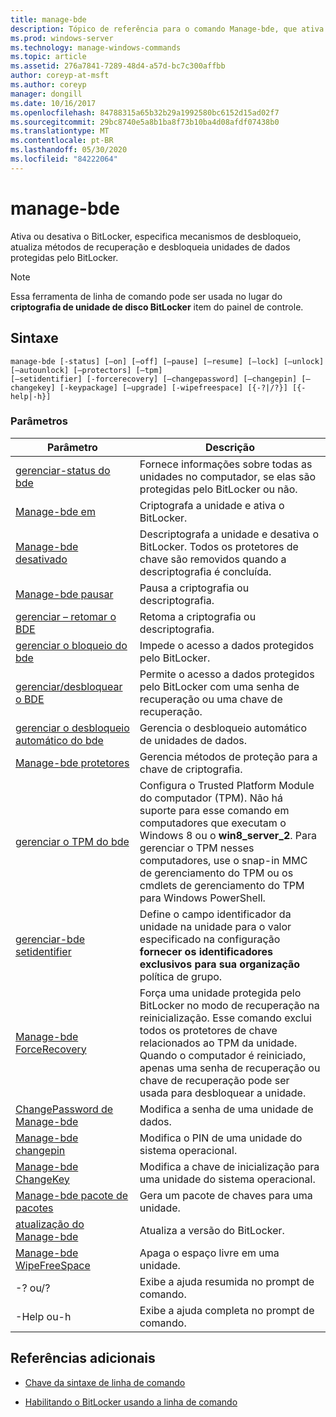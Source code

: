 ```yaml
---
title: manage-bde
description: Tópico de referência para o comando Manage-bde, que ativa ou desativa o BitLocker, especifica mecanismos de desbloqueio, atualiza métodos de recuperação e desbloqueia unidades de dados protegidas pelo BitLocker.
ms.prod: windows-server
ms.technology: manage-windows-commands
ms.topic: article
ms.assetid: 276a7841-7289-48d4-a57d-bc7c300affbb
author: coreyp-at-msft
ms.author: coreyp
manager: dongill
ms.date: 10/16/2017
ms.openlocfilehash: 84788315a65b32b29a1992580bc6152d15ad02f7
ms.sourcegitcommit: 29bc8740e5a8b1ba8f73b10ba4d08afdf07438b0
ms.translationtype: MT
ms.contentlocale: pt-BR
ms.lasthandoff: 05/30/2020
ms.locfileid: "84222064"
---
```

# <a name="manage-bde"></a>manage-bde

Ativa ou desativa o BitLocker, especifica mecanismos de desbloqueio, atualiza métodos de recuperação e desbloqueia unidades de dados protegidas pelo BitLocker.

> [!NOTE]
> Essa ferramenta de linha de comando pode ser usada no lugar do **criptografia de unidade de disco BitLocker** item do painel de controle.

## <a name="syntax"></a>Sintaxe

```
manage-bde [-status] [–on] [–off] [–pause] [–resume] [–lock] [–unlock] [–autounlock] [–protectors] [–tpm]
[–setidentifier] [-forcerecovery] [–changepassword] [–changepin] [–changekey] [-keypackage] [–upgrade] [-wipefreespace] [{-?|/?}] [{-help|-h}]
```

### <a name="parameters"></a>Parâmetros

| Parâmetro | Descrição |
| --------- |------------ |
| [gerenciar-status do bde](manage-bde-status.md) | Fornece informações sobre todas as unidades no computador, se elas são protegidas pelo BitLocker ou não. |
| [Manage-bde em](manage-bde-on.md) | Criptografa a unidade e ativa o BitLocker. |
| [Manage-bde desativado](manage-bde-off.md) | Descriptografa a unidade e desativa o BitLocker. Todos os protetores de chave são removidos quando a descriptografia é concluída. |
| [Manage-bde pausar](manage-bde-pause.md) | Pausa a criptografia ou descriptografia. |
| [gerenciar – retomar o BDE](manage-bde-resume.md) | Retoma a criptografia ou descriptografia. |
| [gerenciar o bloqueio do bde](manage-bde-lock.md) | Impede o acesso a dados protegidos pelo BitLocker. |
| [gerenciar/desbloquear o BDE](manage-bde-unlock.md) | Permite o acesso a dados protegidos pelo BitLocker com uma senha de recuperação ou uma chave de recuperação. |
| [gerenciar o desbloqueio automático do bde](manage-bde-autounlock.md) | Gerencia o desbloqueio automático de unidades de dados. |
| [Manage-bde protetores](manage-bde-protectors.md) | Gerencia métodos de proteção para a chave de criptografia. |
| [gerenciar o TPM do bde](manage-bde-tpm.md) | Configura o Trusted Platform Module do computador (TPM). Não há suporte para esse comando em computadores que executam o Windows 8 ou o **win8_server_2**. Para gerenciar o TPM nesses computadores, use o snap-in MMC de gerenciamento do TPM ou os cmdlets de gerenciamento do TPM para Windows PowerShell. |
| [gerenciar-bde setidentifier](manage-bde-setidentifier.md)   | Define o campo identificador da unidade na unidade para o valor especificado na configuração **fornecer os identificadores exclusivos para sua organização** política de grupo. |
| [Manage-bde ForceRecovery](manage-bde-forcerecovery.md) | Força uma unidade protegida pelo BitLocker no modo de recuperação na reinicialização. Esse comando exclui todos os protetores de chave relacionados ao TPM da unidade. Quando o computador é reiniciado, apenas uma senha de recuperação ou chave de recuperação pode ser usada para desbloquear a unidade. |
| [ChangePassword de Manage-bde](manage-bde-changepassword.md) | Modifica a senha de uma unidade de dados. |
| [Manage-bde changepin](manage-bde-changepin.md) | Modifica o PIN de uma unidade do sistema operacional. |
| [Manage-bde ChangeKey](manage-bde-changekey.md) | Modifica a chave de inicialização para uma unidade do sistema operacional. |
| [Manage-bde pacote de pacotes](manage-bde-keypackage.md) | Gera um pacote de chaves para uma unidade. |
| [atualização do Manage-bde](manage-bde-upgrade.md) | Atualiza a versão do BitLocker. |
| [Manage-bde WipeFreeSpace](manage-bde-wipefreespace.md) | Apaga o espaço livre em uma unidade. |
| -? ou/? | Exibe a ajuda resumida no prompt de comando. |
| -Help ou-h | Exibe a ajuda completa no prompt de comando. |

## <a name="additional-references"></a>Referências adicionais

- [Chave da sintaxe de linha de comando](command-line-syntax-key.md)

- [Habilitando o BitLocker usando a linha de comando](https://technet.microsoft.com/library/dd894351(v=ws.10).aspx)
